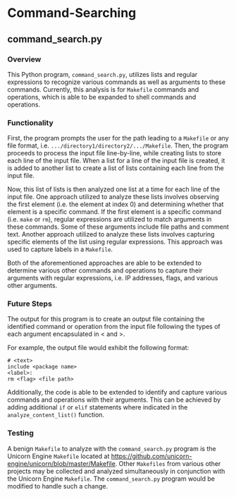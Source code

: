 # Command-Searching

## command_search.py

### Overview
This Python program, `command_search.py`, utilizes lists and regular expressions to recognize various commands as well as arguments to these commands. Currently, this analysis is for `Makefile` commands and operations, which is able to be expanded to shell commands and operations.

### Functionality
First, the program prompts the user for the path leading to a `Makefile` or any file format, i.e. `.../directory1/directory2/.../Makefile`. Then, the program proceeds to process the input file line-by-line, while creating lists to store each line of the input file. When a list for a line of the input file is created, it is added to another list to create a list of lists containing each line from the input file.

Now, this list of lists is then analyzed one list at a time for each line of the input file. One approach utilized to analyze these lists involves observing the first element (i.e. the element at index 0) and determining whether that element is a specific command. If the first element is a specific command (i.e. `make` or `rm`), regular expressions are utilized to match arguments in these commands. Some of these arguments include file paths and comment text. Another approach utilized to analyze these lists involves capturing specific elements of the list using regular expressions. This approach was used to capture labels in a `Makefile`.

Both of the aforementioned approaches are able to be extended to determine various other commands and operations to capture their arguments with regular expressions, i.e. IP addresses, flags, and various other arguments.

### Future Steps
The output for this program is to create an output file containing the identified command or operation from the input file following the types of each argument encapsulated in < and >.

For example, the output file would exhibit the following format:
```
# <text>
include <package name>
<label>:
rm <flag> <file path>
```

Additionally, the code is able to be extended to identify and capture various commands and operations with their arguments. This can be achieved by adding additional `if` or `elif` statements where indicated in the `analyze_content_list()` function.

### Testing
A benign `Makefile` to analyze with the `command_search.py` program is the Unicorn Engine `Makefile` located at https://github.com/unicorn-engine/unicorn/blob/master/Makefile. Other `Makefiles` from various other projects may be collected and analyzed simultaneously in conjunction with the Unicorn Engine `Makefile`. The `command_search.py` program would be modified to handle such a change.
